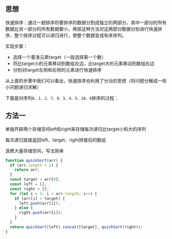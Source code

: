 <!--
 * @Descripttion: 
 * @version: 1.0.0
 * @Author: jimmiezhou
 * @Date: 2019-12-23 17:31:34
 * @LastEditors  : jimmiezhou
 * @LastEditTime : 2019-12-23 17:47:03
 -->
## 思想

快速排序：通过一趟排序将要排序的数据分割成独立的两部分，其中一部分的所有数据比另一部分的所有数据要小，再按这种方法对这两部分数据分别进行快速排序，整个排序过程可以递归进行，使整个数据变成有序序列。

实现步骤：

- 选择一个基准元素target（一般选择第一个数）
- 将比target小的元素移动到数组左边，比target大的元素移动到数组右边
- 分别对target左侧和右侧的元素进行快速排序

从上面的步骤中我们可以看出，快速排序也利用了分治的思想（将问题分解成一些小问题递归求解）

下面是对序列```6、1、2、7、9、3、4、5、10、8```排序的过程：


## 方法一

单独开辟两个存储空间left和right来存储每次递归比target小和大的序列

每次递归直接返回left、target、right拼接后的数组

浪费大量存储空间，写法简单

```javascript
function quickSort(arr) {
  if (arr.length < 2) {
    return arr;
  }
  const target = arr[0];
  const left = [];
  const right = [];
  for (let i = 1; i < arr.length; i++) {
    if (arr[i] < target) {
      left.push(arr[i]);
    } else {
      right.push(arr[i]);
    }
  }
  return quickSort(left).concat([target], quickSort(right));
}
```
